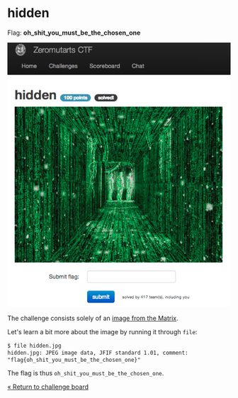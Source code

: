 hidden
======

Flag: **oh_shit_you_must_be_the_chosen_one**

![hidden](images/hidden.png "hidden challenge introduction")

The challenge consists solely of an [image from the Matrix](images/hidden.jpg
"image from the Matrix").

Let's learn a bit more about the image by running it through `file`:

    $ file hidden.jpg
    hidden.jpg: JPEG image data, JFIF standard 1.01, comment: "flag{oh_shit_you_must_be_the_chosen_one}"

The flag is thus `oh_shit_you_must_be_the_chosen_one`.

[« Return to challenge board](../README.md "Return to challenge board")
